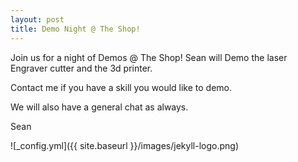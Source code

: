 ```yaml
---
layout: post
title: Demo Night @ The Shop!
---
```


Join us for a night of Demos @ The Shop! Sean will Demo the laser Engraver cutter and the 3d printer.

Contact me if you have a skill you would like to demo.



We will also have a general chat as always. 



Sean

![_config.yml]({{ site.baseurl }}/images/jekyll-logo.png)
